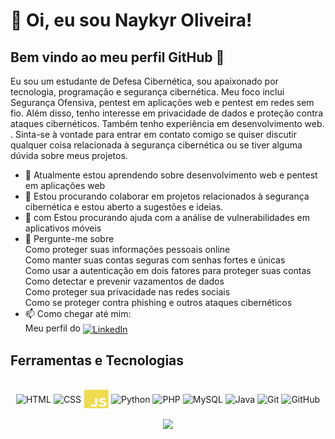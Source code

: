 # 👋 Oi, eu sou Naykyr Oliveira!
## Bem vindo ao meu perfil GitHub 👋 

 <p>Eu sou um estudante de Defesa Cibernética, sou apaixonado por tecnologia,
programação e segurança cibernética. Meu foco inclui Segurança Ofensiva, pentest
em aplicações web e pentest em redes sem fio. Além disso, tenho interesse em
privacidade de dados e proteção contra ataques cibernéticos. Também tenho
experiência em desenvolvimento web.
. Sinta-se à vontade para entrar em contato comigo se quiser discutir qualquer coisa relacionada à segurança cibernética ou se tiver alguma dúvida sobre meus projetos.</p>

- 🌱 Atualmente estou aprendendo sobre desenvolvimento web e pentest em aplicações web <br>
- 👯 Estou procurando colaborar em projetos relacionados à segurança cibernética e estou aberto a sugestões e ideias. <br>
- 🤔 com Estou procurando ajuda com a análise de vulnerabilidades em aplicativos móveis <br>
- 💬 Pergunte-me sobre <br>
Como proteger suas informações pessoais online <br>
Como manter suas contas seguras com senhas fortes e únicas <br>
Como usar a autenticação em dois fatores para proteger suas contas <br>
Como detectar e prevenir vazamentos de dados <br>
Como proteger sua privacidade nas redes sociais <br>
Como se proteger contra phishing e outros ataques cibernéticos <br>
- 📫 Como chegar até mim: <br> Meu perfil do     <a href="https://www.linkedin.com/in/naykyr-oliveira/" target="_blank"><img align="center"  alt="LinkedIn" height="15" width="45" src="https://img.shields.io/badge/-LinkedIn-%230077B5?style=for-the-badge&logo=linkedin&logoColor=white" target="_blank"></a>
<!---   
NaykyrOliveira/NaykyrOliveira is a ✨ special ✨ repository because its `README.md` (this file) appears on your GitHub profile.
You can click the Preview link to take a look at your changes.
--->

## Ferramentas e Tecnologias


<div align="center" style="display: inline_block" color="white"><br>
    <img align="center" alt="HTML" height="35" width="45" src="https://cdn.jsdelivr.net/gh/devicons/devicon@latest/icons/html5/html5-original-wordmark.svg"/>
    <img align="center"  alt="CSS" height="35" width="45" src="https://cdn.jsdelivr.net/gh/devicons/devicon@latest/icons/css3/css3-original-wordmark.svg"/>
    <img align="center" alt="JavaScript" height="30" width="40" src="https://raw.githubusercontent.com/devicons/devicon/master/icons/javascript/javascript-plain.svg"/>
    <img align="center"  alt="Python" height="34" width="50" src="https://cdn.jsdelivr.net/gh/devicons/devicon@latest/icons/python/python-original-wordmark.svg" /> 
    <img align="center"  alt="PHP" height="45" width="40" src="https://cdn.jsdelivr.net/gh/devicons/devicon@latest/icons/php/php-original.svg"/>    
    <img align="center"  alt="MySQL" height="45" width="45" src="https://cdn.jsdelivr.net/gh/devicons/devicon@latest/icons/mysql/mysql-original-wordmark.svg" />
    <img align="center"  alt="Java" height="45" width="45" src="https://cdn.jsdelivr.net/gh/devicons/devicon@latest/icons/java/java-original-wordmark.svg"/>    
    <img align="center"  alt="Git" height="45" width="45" src="https://cdn.jsdelivr.net/gh/devicons/devicon@latest/icons/git/git-original-wordmark.svg" />
    <img align="center"  alt="GitHub" height="38" width="45" src="https://cdn.jsdelivr.net/gh/devicons/devicon@latest/icons/github/github-original-wordmark.svg" />
</div>




<div align="center" style="display: inline_block"><br>
    <img  height="160em" src="https://github-readme-stats.vercel.app/api/top-langs/?username=NaykyrOliveira&layout=compact">
</div>




<div align="center" style="display: inline_block"><br> 
    
</div>
